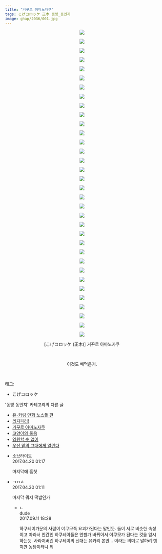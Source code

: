```yaml
---
title: "거꾸로 아마노자쿠"
tags: こげコロッケ 正木 동방_동인지
image: ghap/2036/001.jpg
---
```

<div class="article">
<p style="text-align: center; clear: none; float: none;"><img src="{{ site.nasurl }}/ghap/2036/001.jpg"/></p>
<p style="text-align: center; clear: none; float: none;"><img src="{{ site.nasurl }}/ghap/2036/002.jpg"/></p>
<p style="text-align: center; clear: none; float: none;"><img src="{{ site.nasurl }}/ghap/2036/003.jpg"/></p>
<p style="text-align: center; clear: none; float: none;"><img src="{{ site.nasurl }}/ghap/2036/004.jpg"/></p>
<p style="text-align: center; clear: none; float: none;"><img src="{{ site.nasurl }}/ghap/2036/005.jpg"/></p>
<p style="text-align: center; clear: none; float: none;"><img src="{{ site.nasurl }}/ghap/2036/006.jpg"/></p>
<p style="text-align: center; clear: none; float: none;"><img src="{{ site.nasurl }}/ghap/2036/007.jpg"/></p>
<p style="text-align: center; clear: none; float: none;"><img src="{{ site.nasurl }}/ghap/2036/008.jpg"/></p>
<p style="text-align: center; clear: none; float: none;"><img src="{{ site.nasurl }}/ghap/2036/009.jpg"/></p>
<p style="text-align: center; clear: none; float: none;"><img src="{{ site.nasurl }}/ghap/2036/010.jpg"/></p>
<p style="text-align: center; clear: none; float: none;"><img src="{{ site.nasurl }}/ghap/2036/011.jpg"/></p>
<p style="text-align: center; clear: none; float: none;"><img src="{{ site.nasurl }}/ghap/2036/012.jpg"/></p>
<p style="text-align: center; clear: none; float: none;"><img src="{{ site.nasurl }}/ghap/2036/013.jpg"/></p>
<p style="text-align: center; clear: none; float: none;"><img src="{{ site.nasurl }}/ghap/2036/014.jpg"/></p>
<p style="text-align: center; clear: none; float: none;"><img src="{{ site.nasurl }}/ghap/2036/015.jpg"/></p>
<p style="text-align: center; clear: none; float: none;"><img src="{{ site.nasurl }}/ghap/2036/016.jpg"/></p>
<p style="text-align: center; clear: none; float: none;"><img src="{{ site.nasurl }}/ghap/2036/017.jpg"/></p>
<p style="text-align: center; clear: none; float: none;"><img src="{{ site.nasurl }}/ghap/2036/018.jpg"/></p>
<p style="text-align: center; clear: none; float: none;"><img src="{{ site.nasurl }}/ghap/2036/019.jpg"/></p>
<p style="text-align: center; clear: none; float: none;"><img src="{{ site.nasurl }}/ghap/2036/020.jpg"/></p>
<p style="text-align: center; clear: none; float: none;"><img src="{{ site.nasurl }}/ghap/2036/021.jpg"/></p>
<p style="text-align: center; clear: none; float: none;"><img src="{{ site.nasurl }}/ghap/2036/022.jpg"/></p>
<p style="text-align: center; clear: none; float: none;"><img src="{{ site.nasurl }}/ghap/2036/023.jpg"/></p>
<p style="text-align: center; clear: none; float: none;"><img src="{{ site.nasurl }}/ghap/2036/024.jpg"/></p>
<p style="text-align: center; clear: none; float: none;"><img src="{{ site.nasurl }}/ghap/2036/025.jpg"/></p>
<p style="text-align: center; clear: none; float: none;"><img src="{{ site.nasurl }}/ghap/2036/026.jpg"/></p>
<p style="text-align: center; clear: none; float: none;"><img src="{{ site.nasurl }}/ghap/2036/027.jpg"/></p>
<p style="text-align: center; clear: none; float: none;"><img src="{{ site.nasurl }}/ghap/2036/028.jpg"/></p>
<p style="text-align: center; clear: none; float: none;"><img src="{{ site.nasurl }}/ghap/2036/029.jpg"/></p>
<p style="text-align: center; clear: none; float: none;"><img src="{{ site.nasurl }}/ghap/2036/030.jpg"/></p>
<p style="text-align: center; clear: none; float: none;"><img src="{{ site.nasurl }}/ghap/2036/031.jpg"/></p>
<p style="text-align: center; clear: none; float: none;"><img src="{{ site.nasurl }}/ghap/2036/032.jpg"/></p>
<p style="text-align: center; clear: none; float: none;"><img src="{{ site.nasurl }}/ghap/2036/033.jpg"/></p>
<p style="text-align: center; clear: none; float: none;"><img src="{{ site.nasurl }}/ghap/2036/034.jpg"/></p>
<p style="text-align: center; clear: none; float: none;">[こげコロッケ (正木)] 거꾸로 아마노자쿠</p>
<p style="text-align: center; clear: none; float: none;"><br/></p>
<p style="text-align: center; clear: none; float: none;">이것도 빼먹은거.</p>
<p><br/></p>
</div><div class="tagTrail">
<p>태그: </p>
<ul>
<li>こげコロッケ</li>
</ul>
</div><div class="another">
<p>'동방 동인지' 카테고리의 다른 글</p>
<ul>
<li><a href="/2016-09-07-ghap_2038">유-카링 만화 노스폴 편</a></li>
<li><a href="/2016-09-07-ghap_2037">리지파라!</a></li>
<li><a href="/2016-09-07-ghap_2036">거꾸로 아마노자쿠</a></li>
<li><a href="/2016-09-07-ghap_2034">고양이의 울음</a></li>
<li><a href="/2016-09-07-ghap_2033">영원할 순 없어</a></li>
<li><a href="/2016-09-07-ghap_2032">우산 밑의 그대에게 알린다</a></li>
</ul>
</div><div class="cb_module cb_fluid">
<div class="cb_wrt cb_profile">
<div class="comment">
<ul>
<li class="cb_thumb_off" id="comment14969757">
<div class="cb_comment_area">
<div class="cb_info_area">
<div class="cb_section">
<span class="cb_nick_name">소브라이트</span>
</div>
<div class="cb_section">
<span class="cb_date">2017.04.20 01:17 </span>
</div>
</div>
<div class="cb_dsc_comment">
<p class="cb_dsc">
											마지막에 흠칫
										</p>
</div>
</div></li>
<li class="cb_thumb_off" id="comment14977498">
<div class="cb_comment_area">
<div class="cb_info_area">
<div class="cb_section">
<span class="cb_nick_name">ㄱㅁㅎ</span>
</div>
<div class="cb_section">
<span class="cb_date">2017.04.30 01:11 </span>
</div>
</div>
<div class="cb_dsc_comment">
<p class="cb_dsc">
											마지막 뭐지 떡밥인가
										</p>
</div>
<ul>
<li class="cb_thumb_off" id="comment15080763">
<span class="cb_bu_subnode">ㄴ</span>
<div class="cb_comment_area">
<div class="cb_info_area">
<div class="cb_section">
<span class="cb_nick_name">dude</span>
</div>
<div class="cb_section">
<span class="cb_date">2017.09.11 18:28 </span>
</div>
</div>
<div class="cb_dsc_comment">
<p class="cb_dsc">
																하쿠레이가문의 사람이 야쿠모쪽 요괴가된다는 말인듯. 둘이 서로 비슷한 속성이고 따라서 인간인 하쿠레이들은 언젠가 바뀌어서 야쿠모가 된다는 것을 암시하는듯. 사라져버린 하쿠레이의 선대는 유카리 본인... 이라는 의미로 말하려 햇지만 농담이라니 뭐
															</p>
</div>
</div>
</li>
</ul>
</div></li>
</ul>
</div>
</div><!-- commentList close -->
</div>